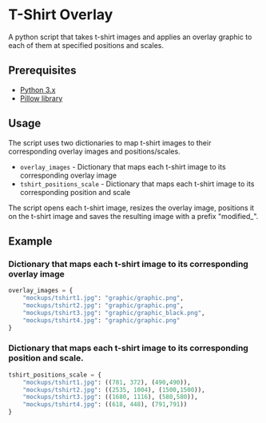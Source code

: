 # T-Shirt Overlay
A python script that takes t-shirt images and applies an overlay graphic to each of them at specified positions and scales.

## Prerequisites
- [Python 3.x](https://www.python.org/downloads/)
- [Pillow library](https://pillow.readthedocs.io/en/stable/installation.html)

## Usage
The script uses two dictionaries to map t-shirt images to their corresponding overlay images and positions/scales.
- `overlay_images` - Dictionary that maps each t-shirt image to its corresponding overlay image
- `tshirt_positions_scale` - Dictionary that maps each t-shirt image to its corresponding position and scale

The script opens each t-shirt image, resizes the overlay image, positions it on the t-shirt image and saves the resulting image with a prefix "modified_".

## Example


### Dictionary that maps each t-shirt image to its corresponding overlay image

```python
overlay_images = {
    "mockups/tshirt1.jpg": "graphic/graphic.png",
    "mockups/tshirt2.jpg": "graphic/graphic.png",
    "mockups/tshirt3.jpg": "graphic/graphic_black.png",
    "mockups/tshirt4.jpg": "graphic/graphic.png"
}
```

### Dictionary that maps each t-shirt image to its corresponding position and scale.

```python
tshirt_positions_scale = {
    "mockups/tshirt1.jpg": ((781, 372), (490,490)),
    "mockups/tshirt2.jpg": ((2535, 1004), (1500,1500)),
    "mockups/tshirt3.jpg": ((1680, 1116), (580,580)),
    "mockups/tshirt4.jpg": ((618, 448), (791,791))
}
```